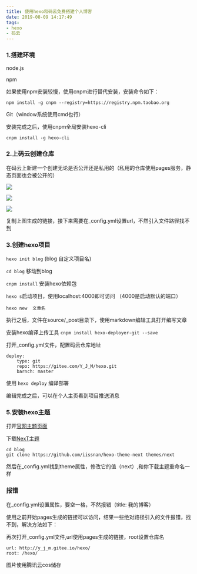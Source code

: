 ```yaml
---
title: 使用hexo和码云免费搭建个人博客
date: 2019-08-09 14:17:49
tags:
- hexo
- 码云
---
```


### 1.搭建环境

node.js

npm

如果使用npm安装较慢，使用cnpm进行替代安装，安装命令如下：

`npm install -g cnpm --registry=https://registry.npm.taobao.org`

Git（window系统使用cmd也行）

安装完成之后，使用cnpm全局安装hexo-cli

`cnpm install -g hexo-cli`

### 2.上码云创建仓库

在码云上新建一个创建无论是否公开还是私用的（私用的仓库使用pages服务，静态页面也会被公开的）

![](https://img.xiyangyang.cc/blog/QQ%E6%88%AA%E5%9B%BE20190808165530.png)

![](https://img.xiyangyang.cc/blog/QQ%E6%88%AA%E5%9B%BE20190808170049.png)

![](https://img.xiyangyang.cc/blog/QQ%E6%88%AA%E5%9B%BE20190808170400.png)

复制上图生成的链接，接下来需要在_config.yml设置url，不然引入文件路径找不到

### 3.创建hexo项目

`hexo init blog` (blog 自定义项目名)

`cd blog` 移动到blog

`cnpm install` 安装hexo依赖包

`hexo s`启动项目，使用localhost:4000即可访问 （4000是启动默认的端口）

```shell
hexo new  文章名
```

执行之后，文件在source/_post目录下，使用markdown编辑工具打开编写文章

安装hexo编译上传工具 `cnpm install hexo-deployer-git --save`

打开_config.yml文件，配置码云仓库地址

```
deploy:
	type: git
    repo: https://gitee.com/Y_J_M/hexo.git
    barnch: master
```

使用 `hexo deploy` 编译部署

编辑完成之后，可以在个人主页看到项目推送消息

### 5.安装hexo主题

打开[官网主题页面](https://hexo.io/themes/)

下载[NexT主题](http://theme-next.iissnan.com/getting-started.html)

```shell
cd blog
git clone https://github.com/iissnan/hexo-theme-next themes/next
```

然后在_config.yml找到theme属性，修改它的值（next）,和你下载主题重命名一样

###  报错

在_config.yml设置属性，要空一格，不然报错（title:	我的博客）

使用之前开始pages生成的链接可以访问，结果一些绝对路径引入的文件报错，找不到，解决方法如下：

再次打开_config.yml文件,url使用pages生成的链接，root设置仓库名

```
url: http://y_j_m.gitee.io/hexo/ 
root: /hexo/
```

图片使用腾讯云cos储存